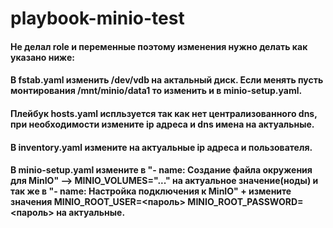 # playbook-minio-test
#### Не делал role и переменные поэтому изменения нужно делать как указано ниже:
 #### В fstab.yaml изменить /dev/vdb на актальный диск. Если менять пусть монтирования /mnt/minio/data1 то изменить и в minio-setup.yaml.
 ####
 #### Плейбук hosts.yaml испльзуется так как нет централизованного dns, при необходимости измените ip адреса и dns имена на актуальные.
 ####
 #### В inventory.yaml измените на актуальные ip адреса и пользователя.
 ####
 #### В minio-setup.yaml измените в "- name: Создание файла окружения для MinIO" --> MINIO_VOLUMES="..." на актуальное значение(ноды) и так же в "- name: Настройка подключения к MinIO" + измените значения MINIO_ROOT_USER=<пароль> MINIO_ROOT_PASSWORD=<пароль> на актуальные.